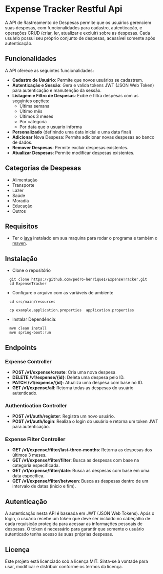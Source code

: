 # Expense Tracker Restful Api

A API de Rastreamento de Despesas permite que os usuários gerenciem suas despesas, com funcionalidades para cadastro,
autenticação, e operações CRUD (criar, ler, atualizar e excluir) sobre as despesas. Cada usuário possui seu próprio
conjunto de despesas, acessível somente após autenticação.

## Funcionalidades

A API oferece as seguintes funcionalidades:

* **Cadastro de Usuário**: Permite que novos usuários se cadastrem.
* **Autenticação e Sessão**: Gera e valida tokens JWT (JSON Web Token) para autenticação e manutenção da sessão.
* **Listagem e Filtro de Despesas**: Exibe e filtra despesas com as seguintes opções:
    * Última semana
    * Último mês
    * Últimos 3 meses
    * Por categoria
    * Por data que o usuario informa
* **Personalizado** (definindo uma data inicial e uma data final)
* **Adicionar** Nova Despesa: Permite adicionar novas despesas ao banco de dados.
* **Remover Despesas**: Permite excluir despesas existentes.
* **Atualizar Despesas**: Permite modificar despesas existentes.

## Categorias de Despesas

* Alimentação
* Transporte
* Lazer
* Saúde
* Moradia
* Educação
* Outros

## Requisitos

- Ter o [java](https://www.java.com/download/ie_manual.jsp) instalado em sua maquina para rodar o programa
  e também o [maven](https://maven.apache.org/install.html).

## Instalação

- Clone o repositório

```git
  git clone https://github.com/pedro-henrique1/ExpenseTracker.git
  cd ExpenseTracker
```

- Configure o arquivo com as variáveis de ambiente

```
  cd src/main/resources
  
  cp example.application.properties  application.properties
```


- Instalar Dependência:

```
  mvn clean install
  mvn spring-boot:run

```

## Endpoints

### Expense Controller
* **POST /v1/expense/create**: Cria uma nova despesa.
* **DELETE /v1/expense/{id}**: Deleta uma despesa pelo ID.
* **PATCH /v1/expense/{id}**: Atualiza uma despesa com base no ID.
* **GET /v1/expense/all**: Retorna todas as despesas do usuário autenticado.
### Authentication Controller
* **POST /v1/auth/register**: Registra um novo usuário.
* **POST /v1/auth/login**: Realiza o login do usuário e retorna um token JWT para autenticação.
### Expense Filter Controller
* **GET /v1/expense/filter/last-three-months**: Retorna as despesas dos últimos 3 meses.
* **GET /v1/expense/filter/filter**: Busca as despesas com base na categoria especificada.
* **GET /v1/expense/filter/date**: Busca as despesas com base em uma data específica.
* **GET /v1/expense/filter/between**: Busca as despesas dentro de um intervalo de datas (início e fim).

## Autenticação
A autenticação nesta API é baseada em JWT (JSON Web Tokens). Após o login, o usuário recebe um token que deve ser incluído no cabeçalho de cada requisição protegida para acessar as informações pessoais de despesas. O token é necessário para garantir que somente o usuário autenticado tenha acesso às suas próprias despesas.


## Licença
Este projeto está licenciado sob a licença MIT. Sinta-se à vontade para usar, modificar e distribuir conforme os termos da licença.









